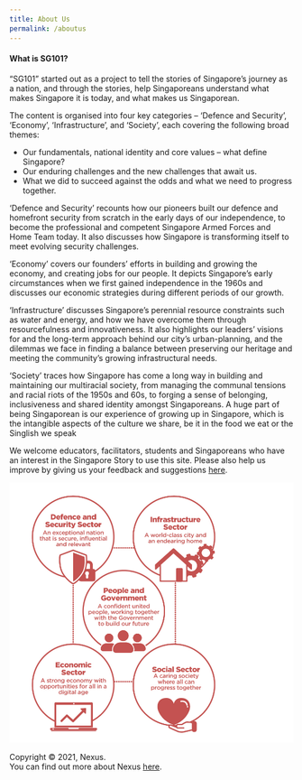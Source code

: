 ```yaml
---
title: About Us
permalink: /aboutus
---
```

#### What is SG101?

“SG101” started out as a project to tell the stories of Singapore’s journey as a nation, and through the stories, help Singaporeans understand what makes Singapore it is today, and what makes us Singaporean.

The content is organised into four key categories – ‘Defence and Security’, ‘Economy’, ‘Infrastructure’, and ‘Society’, each covering the following broad themes:

* Our fundamentals, national identity and core values – what define Singapore?
* Our enduring challenges and the new challenges that await us.
* What we did to succeed against the odds and what we need to progress together.

‘Defence and Security’ recounts how our pioneers built our defence and homefront security from scratch in the early days of our independence, to become the professional and competent Singapore Armed Forces and Home Team today. It also discusses how Singapore is transforming itself to meet evolving security challenges.

‘Economy’ covers our founders’ efforts in building and growing the economy, and creating jobs for our people. It depicts Singapore’s early circumstances when we first gained independence in the 1960s and discusses our economic strategies during different periods of our growth.

‘Infrastructure’ discusses Singapore’s perennial resource constraints such as water and energy, and how we have overcome them through resourcefulness and innovativeness. It also highlights our leaders’ visions for and the long-term approach behind our city’s urban-planning, and the dilemmas we face in finding a balance between preserving our heritage and meeting the community’s growing infrastructural needs.

‘Society’ traces how Singapore has come a long way in building and maintaining our multiracial society, from managing the communal tensions and racial riots of the 1950s and 60s, to forging a sense of belonging, inclusiveness and shared identity amongst Singaporeans. A huge part of being Singaporean is our experience of growing up in Singapore, which is the intangible aspects of the culture we share, be it in the food we eat or the Singlish we speak

We welcome educators, facilitators, students and Singaporeans who have an interest in the Singapore Story to use this site. Please also help us improve by giving us your feedback and suggestions [here](https://go.gov.sg/sg101survey).

![Alt text for image on Isomer site](/images/framework3.jpg)

Copyright © 2021, Nexus.
<br>You can find out more about Nexus [here](https://www.mindef.gov.sg/oms/nexus/index.html).